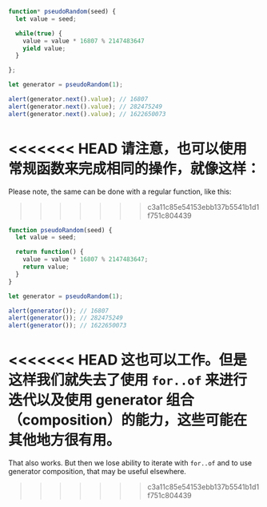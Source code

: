 ```js run demo
function* pseudoRandom(seed) {
  let value = seed;

  while(true) {
    value = value * 16807 % 2147483647
    yield value;
  }

};

let generator = pseudoRandom(1);

alert(generator.next().value); // 16807
alert(generator.next().value); // 282475249
alert(generator.next().value); // 1622650073
```

<<<<<<< HEAD
请注意，也可以使用常规函数来完成相同的操作，就像这样：
=======
Please note, the same can be done with a regular function, like this:
>>>>>>> c3a11c85e54153ebb137b5541b1d1f751c804439

```js run
function pseudoRandom(seed) {
  let value = seed;

  return function() {
    value = value * 16807 % 2147483647;
    return value;
  }
}

let generator = pseudoRandom(1);

alert(generator()); // 16807
alert(generator()); // 282475249
alert(generator()); // 1622650073
```

<<<<<<< HEAD
这也可以工作。但是这样我们就失去了使用 `for..of` 来进行迭代以及使用 generator 组合（composition）的能力，这些可能在其他地方很有用。
=======
That also works. But then we lose ability to iterate with `for..of` and to use generator composition, that may be useful elsewhere.
>>>>>>> c3a11c85e54153ebb137b5541b1d1f751c804439
